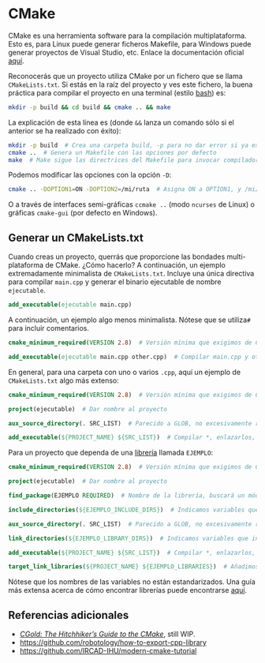 # CMake

CMake es una herramienta software para la compilación multiplataforma. Esto es, para Linux puede generar ficheros Makefile, para Windows puede generar proyectos de Visual Studio, etc. Enlace la documentación oficial [aquí](https://cmake.org/documentation/).

Reconocerás que un proyecto utiliza CMake por un fichero que se llama `CMakeLists.txt`. Si estás en la raíz del proyecto y ves este fichero, la buena práctica para compilar el proyecto en una terminal (estilo [bash](../linux/bash.md)) es:

``` bash
mkdir -p build && cd build && cmake .. && make
```

La explicación de esta línea es (donde `&&` lanza un comando sólo si el anterior se ha realizado con éxito):
``` bash
mkdir -p build  # Crea una carpeta build, -p para no dar error si ya existe
cmake ..  # Genera un Makefile con las opciones por defecto
make  # Make sigue las directrices del Makefile para invocar compilador, etc
```

Podemos modificar las opciones con la opción `-D`:
``` bash
cmake .. -DOPTION1=ON -DOPTION2=/mi/ruta  # Asigna ON a OPTION1, y /mi/ruta a OPTION2
```
O a través de interfaces semi-gráficas `ccmake ..` (modo `ncurses` de Linux) o gráficas `cmake-gui` (por defecto en Windows).

## Generar un CMakeLists.txt

Cuando creas un proyecto, querrás que proporcione las bondades multi-plataforma de CMake. ¿Cómo hacerlo? A continuación, un ejemplo extremadamente minimalista de `CMakeLists.txt`. Incluye una única directiva para compilar `main.cpp` y generar el binario ejecutable de nombre `ejecutable`.

```cmake
add_executable(ejecutable main.cpp)
```

A continuación, un ejemplo algo menos minimalista. Nótese que se utiliza`#` para incluir comentarios.

```cmake
cmake_minimum_required(VERSION 2.8)  # Versión mínima que exigimos de CMake, que va ampliando sus capacidades

add_executable(ejecutable main.cpp other.cpp)  # Compilar main.cpp y other.cpp, enlazarlos, y llamar ejecutable al binario generado
```

En general, para una carpeta con uno o varios `.cpp`, aquí un ejemplo de `CMakeLists.txt` algo más extenso:

```cmake
cmake_minimum_required(VERSION 2.8)  # Versión mínima que exigimos de CMake, que va ampliando sus capacidades

project(ejecutable)  # Dar nombre al proyecto

aux_source_directory(. SRC_LIST)  # Parecido a GLOB, no excesivamente recomendado

add_executable(${PROJECT_NAME} ${SRC_LIST})  # Compilar *, enlazarlos, y llamar como el proyecto (en este caso, ejecutable) al binario generado
```

Para un proyecto que dependa de una [librería](libs.md) llamada `EJEMPLO`:
```cmake
cmake_minimum_required(VERSION 2.8)  # Versión mínima que exigimos de CMake, que va ampliando sus capacidades

project(ejecutable)  # Dar nombre al proyecto

find_package(EJEMPLO REQUIRED)  # Nombre de la librería, buscará un módulo de CMake (que define las variables utilizadas a continuación) con este nombre. REQUIRED indica que lo exigimos.

include_directories(${EJEMPLO_INCLUDE_DIRS})  # Indicamos variables que indican rutas de cabeceras de librerias

aux_source_directory(. SRC_LIST)  # Parecido a GLOB, no excesivamente recomendado

link_directories(${EJEMPLO_LIBRARY_DIRS})  # Indicamos variables que indican rutas de librerias (en desuso)

add_executable(${PROJECT_NAME} ${SRC_LIST})  # Compilar *, enlazarlos, y llamar como el proyecto (en este caso, ejecutable) al binario generado

target_link_libraries(${PROJECT_NAME} ${EJEMPLO_LIBRARIES})  # Añadimos nombres de librerías (actualmente se recomiendan rutas completas, que vuelve el anterior obsoleto)
```

Nótese que los nombres de las variables no están estandarizados. Una guía más extensa acerca de cómo encontrar librerías puede encontrarse [aquí](https://cmake.org/cmake/help/latest/manual/cmake-developer.7.html#a-sample-find-module).

## Referencias adicionales
- [*CGold: The Hitchhiker’s Guide to the CMake*](https://cgold.readthedocs.io/en/latest/), still WIP.
- <https://github.com/robotology/how-to-export-cpp-library>
- <https://github.com/IRCAD-IHU/modern-cmake-tutorial>

